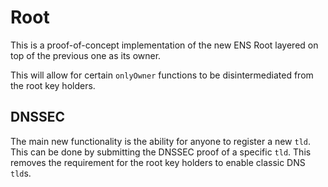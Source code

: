 # Root

This is a proof-of-concept implementation of the new ENS Root layered on top of the previous one as its owner.

This will allow for certain ```onlyOwner``` functions to be disintermediated from the root key holders.

## DNSSEC

The main new functionality is the ability for anyone to register a new `tld`. This can be done by submitting the DNSSEC proof of a specific `tld`. This removes the requirement for the root key holders to enable classic DNS `tld`s.
